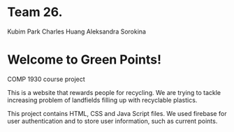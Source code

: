 # Team 26.
Kubim Park
Charles Huang
Aleksandra Sorokina


# Welcome to Green Points!
COMP 1930 course project

This is a website that rewards people for recycling. We are trying to tackle 
increasing problem of landfields filling up with recyclable plastics.

This project contains HTML, CSS and Java Script files. We used firebase for user
authentication and to store user information, such as current points. 





